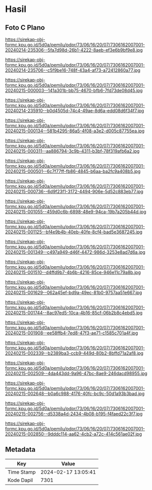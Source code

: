 # Hasil

## Foto C Plano

https://sirekap-obj-formc.kpu.go.id/5d0a/pemilu/pdpr/73/06/16/20/07/7306162007001-20240214-235306--5fa7d98d-26b1-4222-8aeb-ef3e6b9bf9e8.jpg

https://sirekap-obj-formc.kpu.go.id/5d0a/pemilu/pdpr/73/06/16/20/07/7306162007001-20240214-235706--c5f9be16-748f-43a4-af73-a72412860a77.jpg

https://sirekap-obj-formc.kpu.go.id/5d0a/pemilu/pdpr/73/06/16/20/07/7306162007001-20240215-000003--141a301b-bb75-4670-bfb6-7fd73de08d45.jpg

https://sirekap-obj-formc.kpu.go.id/5d0a/pemilu/pdpr/73/06/16/20/07/7306162007001-20240214-235910--b0d4505d-74c4-49ae-8d6a-edd08d6f34f7.jpg

https://sirekap-obj-formc.kpu.go.id/5d0a/pemilu/pdpr/73/06/16/20/07/7306162007001-20240215-000134--581b4295-86a5-4f08-a3e2-d005c87755ea.jpg

https://sirekap-obj-formc.kpu.go.id/5d0a/pemilu/pdpr/73/06/16/20/07/7306162007001-20240215-000311--aa886794-3c9b-4311-b3bf-78f319afb6a2.jpg

https://sirekap-obj-formc.kpu.go.id/5d0a/pemilu/pdpr/73/06/16/20/07/7306162007001-20240215-000501--6c7f77ff-fb86-4845-b6aa-ba2fc9a408b5.jpg

https://sirekap-obj-formc.kpu.go.id/5d0a/pemilu/pdpr/73/06/16/20/07/7306162007001-20240215-000736--6d9f23f1-3172-4494-906e-5d52c883eb77.jpg

https://sirekap-obj-formc.kpu.go.id/5d0a/pemilu/pdpr/73/06/16/20/07/7306162007001-20240215-001055--459d0c6b-6898-48e9-94ca-19b7a205b44d.jpg

https://sirekap-obj-formc.kpu.go.id/5d0a/pemilu/pdpr/73/06/16/20/07/7306162007001-20240215-001125--bf4e9b4b-40eb-40fe-8cf4-bad5e3687245.jpg

https://sirekap-obj-formc.kpu.go.id/5d0a/pemilu/pdpr/73/06/16/20/07/7306162007001-20240215-001349--c497a949-d46f-4472-986d-3253e8ad7d6a.jpg

https://sirekap-obj-formc.kpu.go.id/5d0a/pemilu/pdpr/73/06/16/20/07/7306162007001-20240215-001510--d4ffd9b7-4b6b-4216-85ce-946e11c79a8b.jpg

https://sirekap-obj-formc.kpu.go.id/5d0a/pemilu/pdpr/73/06/16/20/07/7306162007001-20240215-001629--062a45ef-bd9a-49ec-81b0-9757aa51e667.jpg

https://sirekap-obj-formc.kpu.go.id/5d0a/pemilu/pdpr/73/06/16/20/07/7306162007001-20240215-001744--8ac97ed5-10ca-4b16-85cf-06b2b8c4ebd5.jpg

https://sirekap-obj-formc.kpu.go.id/5d0a/pemilu/pdpr/73/06/16/20/07/7306162007001-20240215-001908--ee58ffb4-7ed8-47f3-ae71-c1585c701a4f.jpg

https://sirekap-obj-formc.kpu.go.id/5d0a/pemilu/pdpr/73/06/16/20/07/7306162007001-20240215-002339--b2389ba3-ccb9-449d-80b2-8bffd71a2af8.jpg

https://sirekap-obj-formc.kpu.go.id/5d0a/pemilu/pdpr/73/06/16/20/07/7306162007001-20240215-002509--4da443dd-9a96-47bc-8ae9-246dacd98955.jpg

https://sirekap-obj-formc.kpu.go.id/5d0a/pemilu/pdpr/73/06/16/20/07/7306162007001-20240215-002648--b0a6c988-4176-40fc-bc9c-50d1a93b3bad.jpg

https://sirekap-obj-formc.kpu.go.id/5d0a/pemilu/pdpr/73/06/16/20/07/7306162007001-20240215-002756--d5338a4d-2434-4b08-b195-f4faed22c3f7.jpg

https://sirekap-obj-formc.kpu.go.id/5d0a/pemilu/pdpr/73/06/16/20/07/7306162007001-20240215-002850--9dddc114-aa62-4cb2-a72c-414c561ae02f.jpg


## Metadata

| Key        | Value               |
| ---------- | ------------------- |
| Time Stamp | 2024-02-17 13:05:41 |
| Kode Dapil | 7301                |



